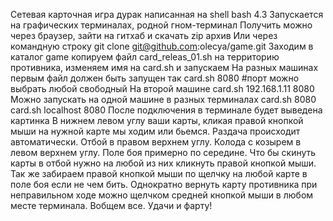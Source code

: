 Сетевая карточная игра дурак написанная на shell bash 4.3
Запускается на графических терминалах, родной гном-терминал
Получить можно через браузер, зайти на гитхаб и скачать zip архив
Или через командную строку
git clone git@github.com:olecya/game.git
Заходим в каталог game копируем файл card_releas_01.sh на территорию
противника, изменяем имя на card.sh  и запускаем
На разных машинах первым файл должен быть запущен так
	card.sh 8080 #порт можно выбрать любой свободный
На второй машине
	card.sh 192.168.1.11 8080
Можно запускать на одной машине в разных терминалах
	card.sh 8080
	card.sh localhost 8080
После подключения в терминале будет выведена картинка
В нижнем левом углу ваши карты, кликая правой кнопкой
мыши на нужной карте мы ходим или бьемся. Раздача происходит
автоматически. Отбой в правом верхнем углу. Колода с козырем
в левом верхнем углу. Поле боя примерно по середине. Что бы скинуть
карты в отбой нужно на любой из них кликнуть правой кнопкой мыши.
Так же забираем правой кнопкой мыши по щелчку на любой карте в поле боя
если не чем бить. Однократно вернуть карту противника
при неправильном ходе можно щелчком средней кнопкой мыши в любом
месте терминала. Вобщем все. Удачи и фарту!
